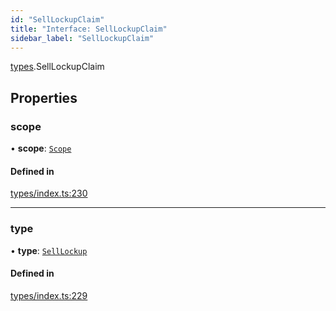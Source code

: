 ```yaml
---
id: "SellLockupClaim"
title: "Interface: SellLockupClaim"
sidebar_label: "SellLockupClaim"
---
```


[types](../../../modules/Types/Types.md).SellLockupClaim

## Properties

### scope

• **scope**: [`Scope`](../Scope/Scope.md)

#### Defined in

[types/index.ts:230](https://github.com/PolymeshAssociation/polymesh-sdk/blob/07a4c5b0/src/types/index.ts#L230)

___

### type

• **type**: [`SellLockup`](../../../enums/Types/ClaimType/ClaimType.md#selllockup)

#### Defined in

[types/index.ts:229](https://github.com/PolymeshAssociation/polymesh-sdk/blob/07a4c5b0/src/types/index.ts#L229)
